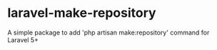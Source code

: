# laravel-make-repository
A simple package to add 'php artisan make:repository' command for Laravel 5+

